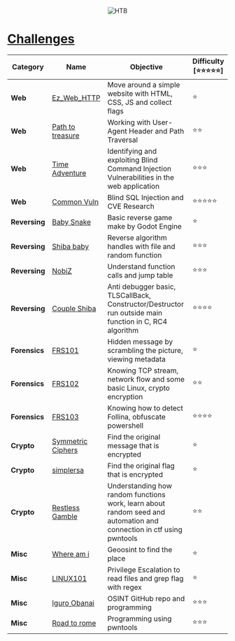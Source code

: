 <p align='center'>
  <img src='https://i.ibb.co/GtqW90P/429297047-359476076905506-663345730450437146-n.png' alt="HTB">
</p>



# [__Challenges__](#challenges)
| Category      | Name    | Objective         | Difficulty [⭐⭐⭐⭐⭐] |
|---------------|-------------------------------------------------------------------------|--------------------------------------------------|-------------------------|
| **Web** | [Ez_Web_HTTP](web/Ez-Web-PHP/source/) | Move around a simple website with HTML, CSS, JS and collect flags | ⭐ |
| **Web** | [Path to treasure](web/Path-To-Treasure/source/) | Working with User-Agent Header and Path Traversal | ⭐⭐ |
| **Web** | [Time Adventure](web/TimeAdventure/source/) | Identifying and exploiting Blind Command Injection Vulnerabilities in the web application | ⭐⭐⭐ |
| **Web** | [Common Vuln](web/Common-Vuln/source/) | Blind SQL Injection and CVE Research | ⭐⭐⭐⭐⭐ |
| **Reversing** | [Baby Snake](reverse/Baby-Snake/dist/) | Basic reverse game make by Godot Engine | ⭐ |
| **Reversing** | [Shiba baby](reverse/Shiba-Baby/dist/) | Reverse algorithm handles with file and random function | ⭐⭐⭐ |
| **Reversing** | [NobiZ](reverse/NobiZ/dist/) | Understand function calls and jump table | ⭐⭐⭐ |
| **Reversing** | [Couple Shiba](reverse/Couple-Shiba/dist/) | Anti debugger basic, TLSCallBack, Constructor/Destructor run outside main function in C, RC4 algorithm | ⭐⭐⭐⭐ |
| **Forensics** | [FRS101](forensic/FRS101/dist/) | Hidden message by scrambling the picture, viewing metadata | ⭐ |
| **Forensics** | [FRS102](forensic/FRS102/dist/) | Knowing TCP stream, network flow and some basic Linux, crypto encryption | ⭐⭐ |
| **Forensics** | [FRS103](forensic/FRS103/challenge.yml) | Knowing how to detect Follina, obfuscate powershell | ⭐⭐⭐⭐ |
| **Crypto** | [Symmetric Ciphers](crypto/Symmetric-Ciphers/dist/)| Find the original message that is encrypted | ⭐|
| **Crypto** | [simplersa](crypto/simplersa/dist/) | Find the original flag that is encrypted | ⭐ |
| **Crypto** | [Restless Gamble](crypto/Restless-Gamble/dist/) | Understanding how random functions work, learn about random seed and automation and connection in ctf using pwntools | ⭐⭐ |
| **Misc** | [Where am i](misc/Where-am-i/dist/) | Geoosint to find the place  | ⭐ |
| **Misc** | [LINUX101](misc/LINUX101/source/) | Privilege Escalation to read files and grep flag with regex | ⭐ |
| **Misc** | [Iguro Obanai](misc/Iguro-Obanai/dist/) | OSINT GitHub repo and programming | ⭐⭐⭐ |
| **Misc** | [Road to rome](misc/Road-to-rome/source/) | Programming using pwntools | ⭐⭐⭐ |
